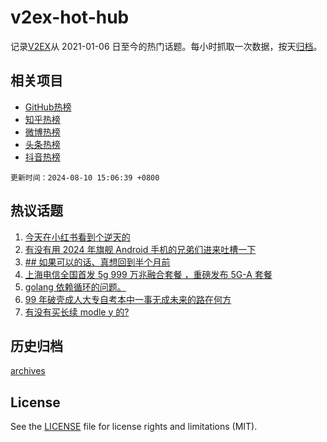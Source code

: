 # v2ex-hot-hub

 记录[V2EX](https://www.v2ex.com/)从 2021-01-06 日至今的热门话题。每小时抓取一次数据，按天[归档](archives)。
 
 ## 相关项目

- [GitHub热榜](https://github.com/snaildev/github-hot-hub)
- [知乎热榜](https://github.com/snaildev/zhihu-hot-hub)
- [微博热榜](https://github.com/snaildev/weibo-hot-hub)
- [头条热榜](https://github.com/snaildev/toutiao-hot-hub)
- [抖音热榜](https://github.com/snaildev/douyin-hot-hub)


 `更新时间：2024-08-10 15:06:39 +0800`

## 热议话题

1. [今天在小红书看到个逆天的](https://www.v2ex.com/t/1063856)
1. [有没有用 2024 年旗舰 Android 手机的兄弟们进来吐槽一下](https://www.v2ex.com/t/1063817)
1. [## 如果可以的话、真想回到半个月前](https://www.v2ex.com/t/1063941)
1. [上海电信全国首发 5g 999 万兆融合套餐 ，重磅发布 5G-A 套餐](https://www.v2ex.com/t/1063890)
1. [golang 依赖循环的问题。](https://www.v2ex.com/t/1063855)
1. [99 年破壳成人大专自考本中一事无成未来的路在何方](https://www.v2ex.com/t/1063951)
1. [有没有买长续 modle y 的?](https://www.v2ex.com/t/1063944)

## 历史归档

[archives](archives)

## License

See the [LICENSE](LICENSE) file for license rights and limitations (MIT).
